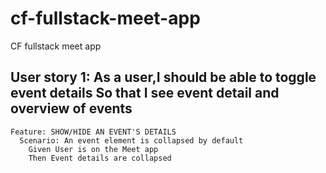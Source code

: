 # cf-fullstack-meet-app
CF fullstack meet app


## User story 1: As a user,I should be able to toggle event details So that I see event detail and overview of events

```gherkin
Feature: SHOW/HIDE AN EVENT'S DETAILS
  Scenario: An event element is collapsed by default
    Given User is on the Meet app
    Then Event details are collapsed

```
